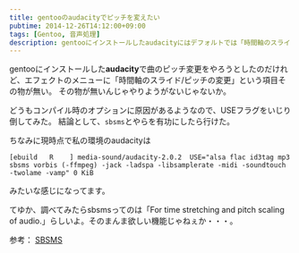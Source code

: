 ```yaml
---
title: gentooのaudacityでピッチを変えたい
pubtime: 2014-12-26T14:12:00+09:00
tags: [Gentoo, 音声処理]
description: gentooにインストールしたaudacityにはデフォルトでは「時間軸のスライド/ピッチの変更」という項目が無いので、USEフラグを変更して使えるようにする方法です。
---
```


gentooにインストールした**audacity**で曲のピッチ変更をやろうとしたのだけれど、エフェクトのメニューに「時間軸のスライド/ピッチの変更」という項目その物が無い。
その物が無いんじゃやりようがないじゃないか。

どうもコンパイル時のオプションに原因があるようなので、USEフラグをいじり倒してみた。
結論として、`sbsms`とやらを有功にしたら行けた。

ちなみに現時点で私の環境のaudacityは
```
[ebuild   R    ] media-sound/audacity-2.0.2  USE="alsa flac id3tag mp3 sbsms vorbis (-ffmpeg) -jack -ladspa -libsamplerate -midi -soundtouch -twolame -vamp" 0 KiB
```
みたいな感じになってます。

てゆか、調べてみたらsbsmsってのは「For time stretching and pitch scaling of audio.」らしいよ。そのまんま欲しい機能じゃねぇか・・・。

参考： [SBSMS](http://sbsms.sourceforge.net/)
